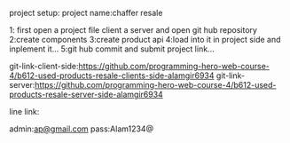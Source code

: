 project setup:
project name:chaffer resale

1: first open a project file client a server and open git hub repository
2:create components
3:create product api
4:load into it in project side and inplement it...
5:git hub commit and submit project link...



git-link-client-side:https://github.com/programming-hero-web-course-4/b612-used-products-resale-clients-side-alamgir6934
git-link-server:https://github.com/programming-hero-web-course-4/b612-used-products-resale-server-side-alamgir6934

line link:


admin:ap@gmail.com
pass:Alam1234@